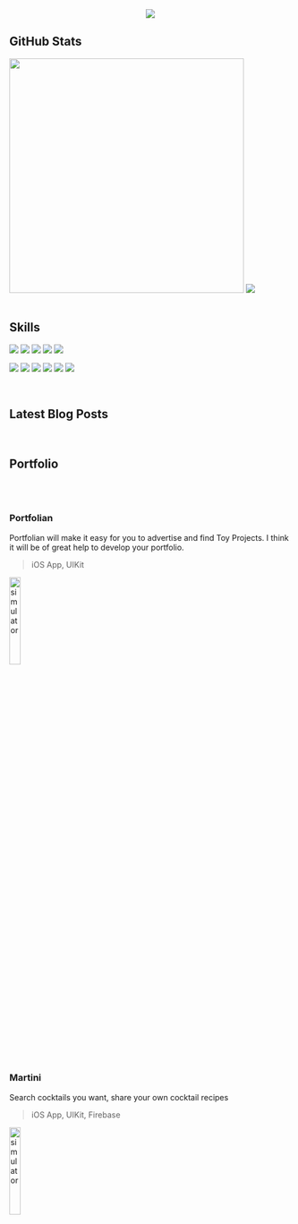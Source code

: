

<div align="center">
  <img src="https://capsule-render.vercel.app/api?type=waving&color=gradient&height=280&section=header&text=Sang-HyeonLee&fontSize=90&animation=fadeIn&fontAlignY=35"/>

</div>


## GitHub Stats

<div align="left">
<img width="419px" src="https://github-readme-stats.vercel.app/api?username=yi-sang&show_icons=true&theme=default">

<img src="https://github-readme-stats.vercel.app/api/top-langs/?username=yi-sang&layout=compact">
</div>

<br>

## Skills

![](https://img.shields.io/badge/Code-Swift-informational?style=flat&logo=swift&color=4AB197)
![](https://img.shields.io/badge/Code-UIKit-informational?style=flat&logo=UIKit&logoColor=white&color=4AB197)
![](https://img.shields.io/badge/Code-C-informational?style=flat&logo=C&color=4AB197)
![](https://img.shields.io/badge/Code-Python-informational?style=flat&logo=Python&color=4AB197)
![](https://img.shields.io/badge/Code-Git-informational?style=flat&logo=git&logoColor=white&color=4AB197)

![](https://img.shields.io/badge/Tool-Xcode-informational?style=flat&logo=Xcode&logoColor=white&color=4AB197)
![](https://img.shields.io/badge/Tool-Firebase-informational?style=flat&logo=Firebase&logoColor=white&color=4AB197)
![](https://img.shields.io/badge/Tool-Github-informational?style=flat&logo=Github&logoColor=white&color=4AB197)
![](https://img.shields.io/badge/Tool-Figma-informational?style=flat&logo=Figma&logoColor=white&color=4AB197)
![](https://img.shields.io/badge/Tool-Trello-informational?style=flat&logo=Trello&logoColor=white&color=4AB197)
![](https://img.shields.io/badge/Code-MySQL-informational?style=flat&logo=MySQL&logoColor=white&color=4AB197)

<br>

## Latest Blog Posts
<!-- BLOG-POST-LIST:START -->

<!-- BLOG-POST-LIST:END -->

<br>

## Portfolio 

<br><br>
### Portfolian
Portfolian will make it easy for you to advertise and find Toy Projects. I think it will be of great help to develop your portfolio.
> iOS App, UIKit

<a href="https://github.com/PORTFOLIAN/Portfolian-IOS" lign="center">
<img src="https://user-images.githubusercontent.com/73280175/136690070-03a822a4-2646-48df-b6a4-9c706efd626a.gif" alt="simulator" width="20%">
</a>

<br><br><br><br>

### Martini
Search cocktails you want, share your own cocktail recipes
> iOS App, UIKit, Firebase

<a href="https://github.com/yi-sang/Martini" lign="center">
<img src="https://user-images.githubusercontent.com/73280175/136690070-03a822a4-2646-48df-b6a4-9c706efd626a.gif" alt="simulator" width="20%">
</a>

<br><br><br><br>
